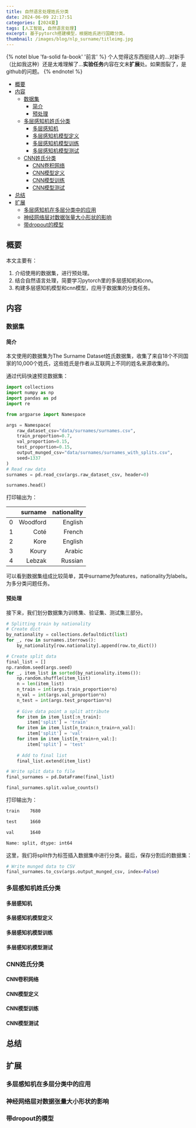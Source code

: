 ```yaml
---
title: 自然语言处理姓氏分类
date: 2024-06-09 22:17:51
categories: [2024夏]
tags: [人工智能, 自然语言处理]
excerpt: 基于pytorch搭建模型，根据姓氏进行国籍分类。
thumbnail: /images/blog/nlp_surname/titleimg.jpg
---
```


{% notel blue 'fa-solid fa-book' '前言' %}
个人觉得这东西挺绕人的...对新手（比如我这种）还是太难理解了...**实验任务**内容在文末**扩展**处。如果图裂了，是github的问题。
{% endnotel %}

- [概要](#概要)
- [内容](#内容)
  - [数据集](#数据集)
    - [简介](#简介)
    - [预处理](#预处理)
  - [多层感知机姓氏分类](#多层感知机姓氏分类)
    - [多层感知机](#多层感知机)
    - [多层感知机模型定义](#多层感知机模型定义)
    - [多层感知机模型训练](#多层感知机模型训练)
    - [多层感知机模型测试](#多层感知机模型测试)
  - [CNN姓氏分类](#cnn姓氏分类)
    - [CNN卷积网络](#cnn卷积网络)
    - [CNN模型定义](#cnn模型定义)
    - [CNN模型训练](#cnn模型训练)
    - [CNN模型测试](#cnn模型测试)
- [总结](#总结)
- [扩展](#扩展)
  - [多层感知机在多层分类中的应用](#多层感知机在多层分类中的应用)
  - [神经网络层对数据张量大小形状的影响](#神经网络层对数据张量大小形状的影响)
  - [带dropout的模型](#带dropout的模型)

## 概要

本文主要有：

1. 介绍使用的数据集，进行预处理。
2. 结合自然语言处理，简要学习pytorch里的多层感知机和cnn。
3. 构建多层感知机模型和cnn模型，应用于数据集的分类任务。

## 内容

### 数据集

#### 简介

本文使用的数据集为The Surname Dataset姓氏数据集，收集了来自18个不同国家的10,000个姓氏，这些姓氏是作者从互联网上不同的姓名来源收集的。

通过代码快速预览数据集：

```python
import collections
import numpy as np
import pandas as pd
import re

from argparse import Namespace

args = Namespace(
    raw_dataset_csv="data/surnames/surnames.csv",
    train_proportion=0.7,
    val_proportion=0.15,
    test_proportion=0.15,
    output_munged_csv="data/surnames/surnames_with_splits.csv",
    seed=1337
)
# Read raw data
surnames = pd.read_csv(args.raw_dataset_csv, header=0)

surnames.head()
```

打印输出为：

|    | surname |   nationality |
| :----- | --: | ------: |
| 0 |  Woodford  | English |
| 1 |  Coté  | French |
| 2 |  Kore  | English |
| 3 |  Koury  | Arabic |
| 4 |  Lebzak  | Russian |

可以看到数据集组成比较简单，其中surname为features，nationality为labels。为多分类问题任务。

#### 预处理

接下来，我们划分数据集为训练集、验证集、测试集三部分。

```python
# Splitting train by nationality
# Create dict
by_nationality = collections.defaultdict(list)
for _, row in surnames.iterrows():
    by_nationality[row.nationality].append(row.to_dict())

# Create split data
final_list = []
np.random.seed(args.seed)
for _, item_list in sorted(by_nationality.items()):
    np.random.shuffle(item_list)
    n = len(item_list)
    n_train = int(args.train_proportion*n)
    n_val = int(args.val_proportion*n)
    n_test = int(args.test_proportion*n)
    
    # Give data point a split attribute
    for item in item_list[:n_train]:
        item['split'] = 'train'
    for item in item_list[n_train:n_train+n_val]:
        item['split'] = 'val'
    for item in item_list[n_train+n_val:]:
        item['split'] = 'test'  
    
    # Add to final list
    final_list.extend(item_list)

# Write split data to file
final_surnames = pd.DataFrame(final_list)

final_surnames.split.value_counts()
```

打印输出为：

```txt
train    7680

test     1660

val      1640

Name: split, dtype: int64
```

这里，我们将split作为标签插入数据集中进行分类。最后，保存分割后的数据集：

```python
# Write munged data to CSV
final_surnames.to_csv(args.output_munged_csv, index=False)
```

### 多层感知机姓氏分类

#### 多层感知机

#### 多层感知机模型定义

#### 多层感知机模型训练

#### 多层感知机模型测试

### CNN姓氏分类

#### CNN卷积网络

#### CNN模型定义

#### CNN模型训练

#### CNN模型测试

## 总结

## 扩展

### 多层感知机在多层分类中的应用

### 神经网络层对数据张量大小形状的影响

### 带dropout的模型

